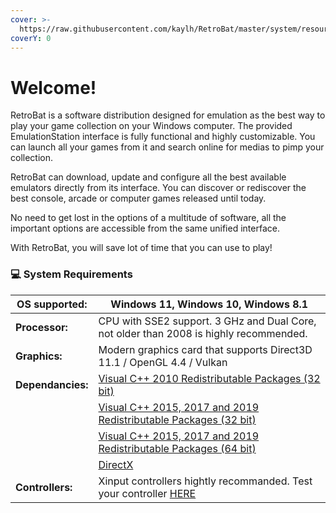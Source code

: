 ```yaml
---
cover: >-
  https://raw.githubusercontent.com/kaylh/RetroBat/master/system/resources/retrobat_logo.svg
coverY: 0
---
```


# Welcome!

RetroBat is a software distribution designed for emulation as the best way to play your game collection on your Windows computer. The provided EmulationStation interface is fully functional and highly customizable. You can launch all your games from it and search online for medias to pimp your collection.

RetroBat can download, update and configure all the best available emulators directly from its interface. You can discover or rediscover the best console, arcade or computer games released until today.

No need to get lost in the options of a multitude of software, all the important options are accessible from the same unified interface.

With RetroBat, you will save lot of time that you can use to play!

### 💻 System Requirements

| **OS supported:** | Windows 11, Windows 10, Windows 8.1                                                                                                                           |
| ----------------- | ------------------------------------------------------------------------------------------------------------------------------------------------------------- |
| **Processor:**    | CPU with SSE2 support. 3 GHz and Dual Core, not older than 2008 is highly recommended.                                                                        |
| **Graphics:**     | Modern graphics card that supports Direct3D 11.1 / OpenGL 4.4 / Vulkan                                                                                        |
| **Dependancies:** | [Visual C++ 2010 Redistributable Packages (32 bit)](https://www.techpowerup.com/download/visual-c-redistributable-runtime-package-all-in-one/)                |
|                   | [Visual C++ 2015, 2017 and 2019 Redistributable Packages (32 bit)](https://www.techpowerup.com/download/visual-c-redistributable-runtime-package-all-in-one/) |
|                   | [Visual C++ 2015, 2017 and 2019 Redistributable Packages (64 bit)](https://www.techpowerup.com/download/visual-c-redistributable-runtime-package-all-in-one/) |
|                   | [DirectX](https://www.microsoft.com/download/details.aspx?id=35)                                                                                              |
| **Controllers:**  | Xinput controllers hightly recommanded. Test your controller [HERE](https://gamepad-tester.com)                                                               |
